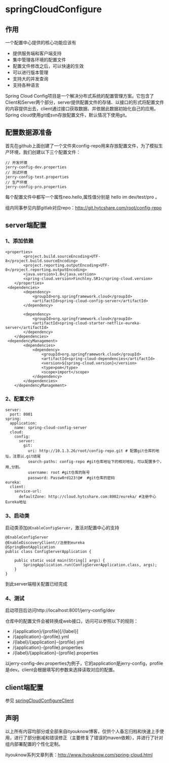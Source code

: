 # springCloudConfigure
## 作用

一个配置中心提供的核心功能应该有

- 提供服务端和客户端支持
- 集中管理各环境的配置文件
- 配置文件修改之后，可以快速的生效
- 可以进行版本管理
- 支持大的并发查询
- 支持各种语言

Spring Cloud Config项目是一个解决分布式系统的配置管理方案。它包含了Client和Server两个部分，server提供配置文件的存储、以接口的形式将配置文件的内容提供出去，client通过接口获取数据、并依据此数据初始化自己的应用。Spring cloud使用git或svn存放配置文件，默认情况下使用git。

## 配置数据源准备

首先在github上面创建了一个文件夹config-repo用来存放配置文件，为了模拟生产环境，我们创建以下三个配置文件：

```
// 开发环境
jerry-config-dev.properties
// 测试环境
jerry-config-test.properties
// 生产环境
jerry-config-pro.properties
```

每个配置文件中都写一个属性neo.hello,属性值分别是 hello im dev/test/pro 。

组内同事参见内部gitlab对应repo：http://git.hytcshare.com/root/config-repo

## server端配置

### 1、添加依赖

```
<properties>
        <project.build.sourceEncoding>UTF-8</project.build.sourceEncoding>
        <project.reporting.outputEncoding>UTF-8</project.reporting.outputEncoding>
        <java.version>1.8</java.version>
        <spring-cloud.version>Finchley.SR1</spring-cloud.version>
    </properties>
 <dependencies>
        <dependency>
            <groupId>org.springframework.cloud</groupId>
            <artifactId>spring-cloud-config-server</artifactId>
        </dependency>

        <dependency>
            <groupId>org.springframework.cloud</groupId>
            <artifactId>spring-cloud-starter-netflix-eureka-server</artifactId>
        </dependency>
    </dependencies>
 <dependencyManagement>
        <dependencies>
            <dependency>
                <groupId>org.springframework.cloud</groupId>
                <artifactId>spring-cloud-dependencies</artifactId>
                <version>${spring-cloud.version}</version>
                <type>pom</type>
                <scope>import</scope>
            </dependency>
        </dependencies>
    </dependencyManagement>

```

### 2、配置文件

```
server:
  port: 8001
spring:
  application:
    name: spring-cloud-config-server
  cloud:
    config:
      server:
        git:
          uri: http://10.1.3.26/root/config-repo.git # 配置git仓库的地址，注意以.git结尾
          search-paths: config-repo #git仓库地址下的相对地址，可以配置多个，用,分割。
          username: root #git仓库的账号
          password: Passw0rd123!@#  #git仓库的密码
eureka:
  client:
    service-url:
      defaultZone: http://cloud.hytcshare.com:8002/eureka/ #注册中心Eureka地址
```

### 3、启动类

启动类添加`@EnableConfigServer`，激活对配置中心的支持

```
@EnableConfigServer
@EnableDiscoveryClient//注册到eureka
@SpringBootApplication
public class ConfigServerApplication {

	public static void main(String[] args) {
		SpringApplication.run(ConfigServerApplication.class, args);
	}
}
```

到此server端相关配置已经完成

### 4、测试

启动项目后访问http://localhost:8001/jerry-config/dev

仓库中的配置文件会被转换成web接口，访问可以参照以下的规则：

- /{application}/{profile}[/{label}]
- /{application}-{profile}.yml
- /{label}/{application}-{profile}.yml
- /{application}-{profile}.properties
- /{label}/{application}-{profile}.properties

以jerry-config-dev.properties为例子，它的application是jerry-config，profile是dev。client会根据填写的参数来选择读取对应的配置。

## client端配置

参见 [springCloudConfigureClient](https://github.com/jrhu05/springCloudScaffold/tree/master/springCloudConfigureClient)

## 声明

以上所有内容均部分或全部来自ityouknow博客，仅供个人备忘归档和快速上手使用，进行了部分删减和错误修正（主要修复了错误的maven依赖），并进行了针对组内部署配置的个性化定制。

ityouknow系列文章列表：http://www.ityouknow.com/spring-cloud.html